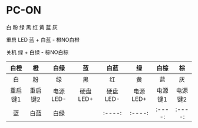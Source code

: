 # PC-ON


白 粉 绿 黑 红 黄 蓝 灰

重启
LED 蓝 + 白蓝 - 橙NO白橙

关机 
绿 + 白绿 - 棕NO白棕


|白橙|橙|白绿|蓝|白蓝|绿|白棕|棕|
|:----:|:----:|:----:|:----:|:----:|:----:|:----:|:----:|
|白|粉|绿|黑|红|黄|蓝|灰|
|重启键1|重启键2|电源LED-|硬盘LED+|硬盘LED-|电源LED+|电源键1|电源键2|
|蓝|白蓝|白绿||:----:|:----:|:----:|:----:|
